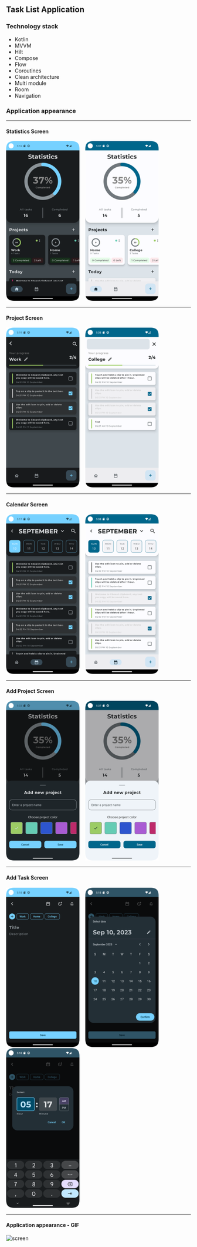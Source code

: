 ## Task List Application

### Technology stack
* Kotlin
* MVVM
* Hilt
* Compose
* Flow
* Coroutines
* Clean architecture
* Multi module
* Room
* Navigation

### Application appearance
___
#### Statistics Screen

<div>
    <img src="assets\home_screen.png" alt="screen" width="200"/>&nbsp;&nbsp;&nbsp;
    <img src="assets\main_screen_light.png" alt="screen" width="200"/>
</div>

___
#### Project Screen

<div>
    <img src="assets\project_screen.png" alt="screen" width="200"/>&nbsp;&nbsp;&nbsp;
    <img src="assets\project_screen_light.png" alt="screen" width="200"/>
</div>

___
#### Calendar Screen

<div>
    <img src="assets\calendar_screen.png" alt="screen" width="200"/>&nbsp;&nbsp;&nbsp;
    <img src="assets\calendar_screen_light.png" alt="screen" width="200"/>
</div>

___
#### Add Project Screen

<div>
    <img src="assets\add_project.png" alt="screen" width="200"/>&nbsp;&nbsp;&nbsp;
    <img src="assets\add_project_light.png" alt="screen" width="200"/>&nbsp;&nbsp;&nbsp;
</div>

___
#### Add Task Screen

<div>
    <img src="assets\addtask_main_screen.png" alt="screen" width="200"/>&nbsp;&nbsp;&nbsp;
    <img src="assets\date_picker.png" alt="screen" width="200"/>&nbsp;&nbsp;&nbsp;
    <img src="assets\time_picker.png" alt="screen" width="200"/>
</div>

___
#### Application appearance - GIF

<img src="assets\video.gif" alt="screen" width="200"/>